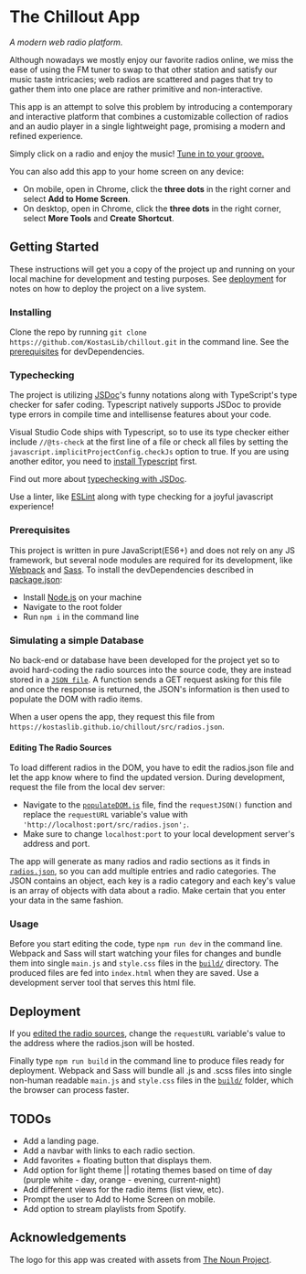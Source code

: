 # The Chillout App
*A modern web radio platform.*

Although nowadays we mostly enjoy our favorite radios online, we miss the ease of using the FM tuner to swap to that other
station and satisfy our music taste intricacies; web radios are scattered and pages that try to gather them into one place
are rather primitive and non-interactive.

This app is an attempt to solve this problem by introducing a contemporary and interactive platform that combines a customizable
collection of radios and an audio player in a single lightweight page, promising a modern and refined experience.

Simply click on a radio and enjoy the music! [Tune in to your groove.](https://kostaslib.github.io/chillout/)

You can also add this app to your home screen on any device:
* On mobile, open in Chrome, click the **three dots** in the right corner and select **Add to Home Screen**.
* On desktop, open in Chrome, click the **three dots** in the right corner, select **More Tools** and **Create Shortcut**.

## Getting Started
These instructions will get you a copy of the project up and running on your local machine for development and testing purposes. See [deployment](#deployment) for notes on how to deploy the project on a live system.

### Installing
Clone the repo by running ```git clone https://github.com/KostasLib/chillout.git``` in the command line. See the [prerequisites](#prerequisites) for devDependencies.

### Typechecking
The project is utilizing [JSDoc](http://usejsdoc.org/)'s funny notations along with TypeScript's type checker for safer coding. Typescript natively supports JSDoc to provide type errors in compile time and intellisense features about your code.

Visual Studio Code ships with Typescript, so to use its type checker either include ```//@ts-check``` at the first line of a file or check all files by setting the ```javascript.implicitProjectConfig.checkJs``` option to true. If you are using another editor, you need to [install Typescript](https://www.npmjs.com/package/typescript) first.

Find out more about [typechecking with JSDoc](https://github.com/Microsoft/TypeScript-wiki/blob/master/JSDoc-support-in-JavaScript.md).

Use a linter, like [ESLint](https://eslint.org/) along with type checking for a joyful javascript experience!

### Prerequisites
This project is written in pure JavaScript(ES6+) and does not rely on any JS framework, but several node modules are required for its development, like [Webpack](https://webpack.js.org/) and [Sass](https://sass-lang.com/). To install the devDependencies described in [package.json](https://github.com/KostasLib/chillout/blob/master/package.json): 

* Install [Node.js](https://nodejs.org/en/) on your machine
* Navigate to the root folder
* Run ```npm i``` in the command line

### Simulating a simple Database
No back-end or database have been developed for the project yet so to avoid hard-coding the radio sources into the source code, they are instead stored in a [```JSON file```](https://github.com/KostasLib/chillout/blob/master/src/radios.json). A function sends a GET request asking for this file and once the response is returned, the JSON's information is then used to populate the DOM with radio items.

When a user opens the app, they request this file from ```https://kostaslib.github.io/chillout/src/radios.json```.

#### Editing The Radio Sources
To load different radios in the DOM, you have to edit the radios.json file and let the app know where to find the updated version. During development, request the file from the local dev server:

* Navigate to the [```populateDOM.js```](https://github.com/KostasLib/chillout/blob/master/src/js/populateDOM.js) file, find the ```requestJSON()``` function and replace the ```requestURL``` variable's value with ```'http://localhost:port/src/radios.json';```.
* Make sure to change ```localhost:port``` to your local development server's address and port.

The app will generate as many radios and radio sections as it finds in [```radios.json```](https://github.com/KostasLib/chillout/blob/master/src/radios.json), so you can add multiple entries and radio categories. The JSON contains an object, each key is a radio category and each key's value is an array of objects with data about a radio. Make certain that you enter your data in the same fashion.

### Usage
Before you start editing the code, type ```npm run dev``` in the command line. Webpack and Sass will start watching your files for changes and bundle them into single ```main.js``` and ```style.css``` files in the [```build/```](https://github.com/KostasLib/chillout/tree/master/build) directory. The produced files are fed into ```index.html``` when they are saved. Use a development server tool that serves this html file.

## Deployment
If you [edited the radio sources](#editing-the-radio-sources), change the ```requestURL``` variable's value to the address where the radios.json will be hosted.

Finally type ```npm run build``` in the command line to produce files ready for deployment. Webpack and Sass will bundle all .js and .scss files into single non-human readable ```main.js``` and ```style.css``` files in the [```build/```](https://github.com/KostasLib/chillout/tree/master/build) folder, which the browser can process faster.

## TODOs
* Add a landing page.
* Add a navbar with links to each radio section.
* Add favorites + floating button that displays them.
* Add option for light theme || rotating themes based on time of day (purple white - day, orange - evening, current-night)
* Add different views for the radio items (list view, etc).
* Prompt the user to Add to Home Screen on mobile.
* Add option to stream playlists from Spotify.

## Acknowledgements
The logo for this app was created with assets from [The Noun Project](https://thenounproject.com/).
